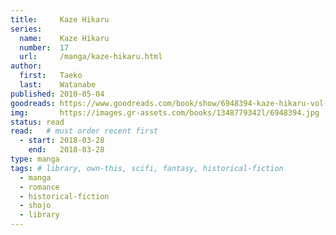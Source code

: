 ```yaml
---
title:     Kaze Hikaru
series:    
  name:    Kaze Hikaru
  number:  17
  url:     /manga/kaze-hikaru.html
author: 
  first:   Taeko 
  last:    Watanabe
published: 2010-05-04 
goodreads: https://www.goodreads.com/book/show/6948394-kaze-hikaru-vol-17
img:       https://images.gr-assets.com/books/1348779342l/6948394.jpg
status: read
read:   # must order recent first
  - start: 2018-03-28 
    end:   2018-03-28
type: manga
tags: # library, own-this, scifi, fantasy, historical-fiction
  - manga
  - romance
  - historical-fiction
  - shojo
  - library
---
```


